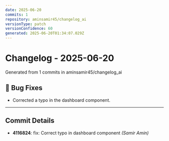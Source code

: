```yaml
---
date: 2025-06-20
commits: 1
repository: aminsamir45/changelog_ai
versionType: patch
versionConfidence: 60
generated: 2025-06-20T01:34:07.029Z
---
```


# Changelog - 2025-06-20

Generated from 1 commits in aminsamir45/changelog_ai

## 🐛 Bug Fixes

- Corrected a typo in the dashboard component.

---

## Commit Details

- **4116824**: fix: Correct typo in dashboard component _(Samir Amin)_
